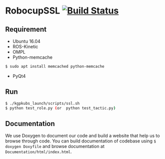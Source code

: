 # RobocupSSL [![Build Status](https://travis-ci.com/KRSSG/robocup.svg?branch=fsm)](https://travis-ci.com/KRSSG/robocup)
## Requirement
* Ubuntu 16.04
* ROS-Kinetic
* OMPL
* Python-memcache
```bash
$ sudo apt install memcached python-memcache
```
* PyQt4

## Run 
```bash
$ ./kgpkubs_launch/scripts/ssl.sh
$ python test_role.py (or  python test_tactic.py)
```

## Documentation
We use Doxygen to document our code and build a website that help us to browse through code. You can build documentation of codebase using `$ doxygen Doxyfile` and browse documentation at `Documentation/html/index.html`. 
